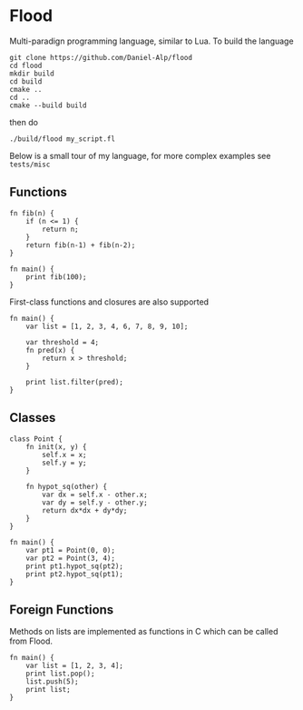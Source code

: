 # Flood
Multi-paradign programming language, similar to Lua. To build the language
```
git clone https://github.com/Daniel-Alp/flood
cd flood
mkdir build
cd build
cmake ..
cd ..
cmake --build build
```
then do 
```
./build/flood my_script.fl
```
Below is a small tour of my language, for more complex examples see `tests/misc`

## Functions
```
fn fib(n) {
    if (n <= 1) {
        return n;
    }
    return fib(n-1) + fib(n-2);
}

fn main() {
    print fib(100);
}
```
First-class functions and closures are also supported
```
fn main() {
    var list = [1, 2, 3, 4, 6, 7, 8, 9, 10];

    var threshold = 4;
    fn pred(x) {
        return x > threshold;
    }

    print list.filter(pred);
}
```

## Classes
```
class Point {
    fn init(x, y) {
        self.x = x;
        self.y = y;
    }

    fn hypot_sq(other) {
        var dx = self.x - other.x;
        var dy = self.y - other.y;
        return dx*dx + dy*dy;
    }
}

fn main() {
    var pt1 = Point(0, 0);
    var pt2 = Point(3, 4);
    print pt1.hypot_sq(pt2);
    print pt2.hypot_sq(pt1);
}
```

## Foreign Functions
Methods on lists are implemented as functions in C which can be called from Flood.
```
fn main() {
    var list = [1, 2, 3, 4];
    print list.pop();
    list.push(5);
    print list;
}
```
